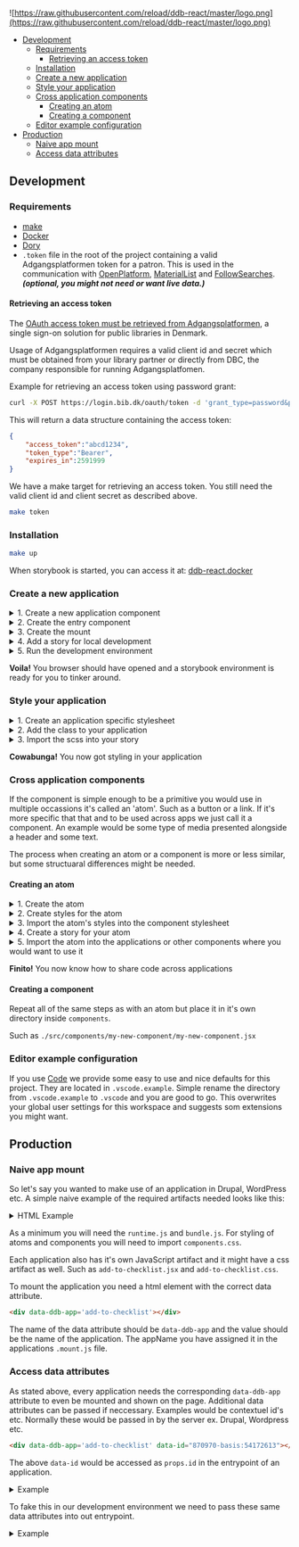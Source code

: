 ![https://raw.githubusercontent.com/reload/ddb-react/master/logo.png](https://raw.githubusercontent.com/reload/ddb-react/master/logo.png)

<!-- START doctoc generated TOC please keep comment here to allow auto update -->
<!-- DON'T EDIT THIS SECTION, INSTEAD RE-RUN doctoc TO UPDATE -->


- [Development](#development)
  - [Requirements](#requirements)
    - [Retrieving an access token](#retrieving-an-access-token)
  - [Installation](#installation)
  - [Create a new application](#create-a-new-application)
  - [Style your application](#style-your-application)
  - [Cross application components](#cross-application-components)
    - [Creating an atom](#creating-an-atom)
    - [Creating a component](#creating-a-component)
  - [Editor example configuration](#editor-example-configuration)
- [Production](#production)
  - [Naive app mount](#naive-app-mount)
  - [Access data attributes](#access-data-attributes)

<!-- END doctoc generated TOC please keep comment here to allow auto update -->

## Development

### Requirements

* [make](https://www.gnu.org/software/make/)
* [Docker](https://www.docker.com/products/docker-desktop)
* [Dory](https://github.com/FreedomBen/dory)
* `.token` file in the root of the project containing a valid Adgangsplatformen token for a patron. This is used in the communication with [OpenPlatform](https://openplatform.dbc.dk/v3/), [MaterialList](https://github.com/reload/material-list) and [FollowSearches](https://github.com/reload/follow-searches). ___(optional, you might not need or want live data.)___

#### Retrieving an access token

The [OAuth access token must be retrieved from Adgangsplatformen](https://github.com/DBCDK/hejmdal/blob/master/docs/oauth2.md), a single sign-on solution for public libraries in Denmark. 

Usage of Adgangsplatformen requires a valid client id and secret which must be
obtained from your library partner or directly from DBC, the company responsible
for running Adgangsplatfomen.

Example for retrieving an access token using password grant:

```bash
curl -X POST https://login.bib.dk/oauth/token -d 'grant_type=password&password=[patron-password]&username=[patron-username]&agency=[patron-library-agency-id]&client_id=[client-id]&client_secret=[client-secret]'
```

This will return a data structure containing the access token:

```json
{
    "access_token":"abcd1234",
    "token_type":"Bearer",
    "expires_in":2591999
}
```

We have a make target for retrieving an access token.
You still need the valid client id and client secret as described above.

```bash
make token
```

### Installation

```bash
make up
```

When storybook is started, you can access it at: [ddb-react.docker](http://ddb-react.docker)

### Create a new application

<details>
  <summary>1. Create a new application component</summary>

```javascript
// ./src/apps/my-new-application/my-new-application.jsx
import React from "react";
import PropTypes from "prop-types";

export function MyNewApplication({ text }) {
  return (
      <h2>{text}</h2>
  );
}

MyNewApplication.defaultProps = {
  text: "The fastest man alive!"
};

MyNewApplication.propTypes = {
  text: PropTypes.string
};

export default MyNewApplication;
```

</details>

<details>
  <summary>2. Create the entry component</summary>

```javascript
// ./src/apps/my-new-application/my-new-application.entry.jsx
import React from "react";
import PropTypes from "prop-types";
import MyNewApplication from "./my-new-application";

// The props of an entry is all of the data attributes that were
// set on the DOM element. See the section on "Naive app mount." for
// an example.
export function MyNewApplicationEntry(props) {
  return <MyNewApplication text='Might be from a server?' />;
}

export default MyNewApplicationEntry;
```
</details>

<details>
  <summary>3. Create the mount</summary>

```javascript
// ./src/apps/my-new-application/my-new-application.mount.js
import mount from "../../core/mount";
import MyNewApplication from "./my-new-application.entry";

mount({ appName: "my-new-application", app: MyNewApplication });
```
</details>

<details>
  <summary>4. Add a story for local development</summary>

```javascript
// ./src/apps/my-new-application/my-new-application.dev.jsx
import React from "react";
import MyNewApplicationEntry from "./my-new-application.entry";
import MyNewApplication from "./my-new-application";

export default { title: "Apps|My new application" };

export function Entry() {
  // Testing the version that will be shipped.
  return <MyNewApplicationEntry />;
}

export function WithoutData() {
  // Play around with the application itself without server side data.
  return <MyNewApplication />;
}

```
</details>

<details>
  <summary>5. Run the development environment</summary>

```bash
  yarn dev
```
</details>

__Voila!__ You browser should have opened and a storybook environment is ready for you to tinker around.

### Style your application

<details>
  <summary>1. Create an application specific stylesheet</summary>

```scss
// ./src/apps/my-new-application/my-new-application.scss
.ddb-warm {
  color: maroon;
}
```
</details>

<details>
  <summary>2. Add the class to your application</summary>

```javascript
// ./src/apps/my-new-application/my-new-application.jsx
import React from "react";
import PropTypes from "prop-types";

export function MyNewApplication({ text }) {
  return (
      <h2 className='warm'>{text}</h2>
  );
}

MyNewApplication.defaultProps = {
  text: "The fastest man alive!"
};

MyNewApplication.propTypes = {
  text: PropTypes.string
};

export default MyNewApplication;
```
</details>

<details>
  <summary>3. Import the scss into your story</summary>

```javascript
// ./src/apps/my-new-application/my-new-application.dev.jsx
import React from "react";
import MyNewApplicationEntry from "./my-new-application.entry";
import MyNewApplication from "./my-new-application";

import './my-new-application.scss';

export default { title: "Apps|My new application" };

export function Entry() {
  // Testing the version that will be shipped.
  return <MyNewApplicationEntry />;
}

export function WithoutData() {
  // Play around with the application itself without server side data.
  return <MyNewApplication />;
}
```
</details>

__Cowabunga!__ You now got styling in your application

### Cross application components

If the component is simple enough to be a primitive you would use in multiple occassions it's called an 'atom'. Such as a button or a link.
If it's more specific that that and to be used across apps we just call it
a component. An example would be some type of media presented alongside a header and some text.

The process when creating an atom or a component is more or less similar, but some structuaral differences might be needed.

#### Creating an atom

<details>
  <summary>1. Create the atom</summary>

```javascript
// ./src/components/atoms/my-new-atom/my-new-atom.jsx
import React from "react";
import PropTypes from 'prop-types';

/**
 * A simple button.
 *
 * @export
 * @param {object} props
 * @returns {ReactNode}
 */
export function MyNewAtom({ className, children }) {
  return <button className={`btn ${className}`}>{children}</button>;
}

MyNewAtom.propTypes = {
  className: PropTypes.string,
  children: PropTypes.node.isRequired
}

MyNewAtom.defaultProps = {
  className: ""
}

export default MyNewAtom;
```
</details>

<details>
  <summary>2. Create styles for the atom</summary>

```scss
// ./src/components/atoms/my-new-atom/my-new-atom.scss
.ddb-btn {
    color: blue;
}
```
</details>

<details>
  <summary>3. Import the atom's styles into the component stylesheet</summary>

```scss
// ./src/components/components.scss
@import 'atoms/button/button.scss';
@import 'atoms/my-new-atom/my-new-atom.scss';
```
</details>

<details>
  <summary>4. Create a story for your atom</summary>

```javascript
// ./src/components/atoms/my-new-atom/my-new-atom.dev.jsx
import React from "react";
import MyNewAtom from "./my-new-atom";

export default { title: "Atoms|My new atom" };

export function WithText() {
  return <MyNewAtom>Cick me!</MyNewAtom>;
}
```
</details>

<details>
  <summary>5. Import the atom into the applications or other components where you would want to use it</summary>

```javascript
// ./src/apps/my-new-application/my-new-application.jsx
import React, {Fragment} from "react";
import PropTypes from "prop-types";

import MyNewAtom from "../../components/atom/my-new-atom/my-new-atom"

export function MyNewApplication({ text }) {
  return (
      <Fragment>
        <h2 className='warm'>{text}</h2>
        <MyNewAtom className='additional-class' />
      </Fragment>
  );
}

MyNewApplication.defaultProps = {
  text: "The fastest man alive!"
};

MyNewApplication.propTypes = {
  text: PropTypes.string
};

export default MyNewApplication;
```
</details>

__Finito!__ You now know how to share code across applications

#### Creating a component

Repeat all of the same steps as with an atom but place it in it's own directory inside `components`.

Such as `./src/components/my-new-component/my-new-component.jsx`

### Editor example configuration

If you use [Code](https://github.com/microsoft/vscode) we provide some easy to use and nice defaults for this project.
They are located in `.vscode.example`. Simple rename the directory from `.vscode.example` to `.vscode` and you are good to go.
This overwrites your global user settings for this workspace and suggests som extensions you might want.

## Production

### Naive app mount

So let's say you wanted to make use of an application in Drupal, WordPress etc.
A simple naive example of the required artifacts needed looks like this:

<details>
  <summary>HTML Example</summary>

```html
<!DOCTYPE html>
<html lang="en">
<head>
    <meta charset="UTF-8">
    <meta name="viewport" content="width=device-width, initial-scale=1.0">
    <meta http-equiv="X-UA-Compatible" content="ie=edge">
    <title>Naive mount</title>
    <link rel="stylesheet" href="/dist/components.css">
    <link rel="stylesheet" href="/dist/add-to-checklist.css">
</head>
<body>
    <b>Here be dragons!</b>
    <div data-ddb-app='add-to-checklist' data-whatever-value="Chromatic dragon"></div>
    <div data-ddb-app='add-to-checklist'></div>
    <script src="/dist/runtime.js"></script>
    <script src="/dist/bundle.js"></script>
    <script src="/dist/add-to-checklist.js"></script>
</body>
</html>
```
</details>

As a minimum you will need the `runtime.js` and `bundle.js`.
For styling of atoms and components you will need to import `components.css`.

Each application also has it's own JavaScript artifact and it might have a css artifact as well. Such as `add-to-checklist.jsx` and `add-to-checklist.css`.

To mount the application you need a html element with the correct data attribute.

```html
<div data-ddb-app='add-to-checklist'></div>
```

The name of the data attribute should be `data-ddb-app` and the value should be the name of the application. The appName you have assigned it in the applications `.mount.js` file.


### Access data attributes

As stated above, every application needs the corresponding `data-ddb-app` attribute to even be mounted and shown on the page.
Additional data attributes can be passed if neccessary. Examples would be contextuel id's etc.
Normally these would be passed in by the server ex. Drupal, Wordpress etc.

```html
<div data-ddb-app='add-to-checklist' data-id="870970-basis:54172613"></div>
```

The above `data-id` would be accessed as `props.id` in the entrypoint of an application.

<details>
  <summary>Example</summary>

```javascript
// ./src/apps/my-new-application/my-new-application.entry.jsx
import React from "react";
import PropTypes from "prop-types";
import MyNewApplication from './my-new-application.jsx';

export function MyNewApplicationEntry({ id }) {
  return (
    <MyNewApplication
      // 870970-basis:54172613
      id={id}
    />
}

export default MyNewApplicationEntry;
```
</details>

To fake this in our development environment we need to pass these same data attributes into
out entrypoint.

<details>
  <summary>Example</summary>

```javascript
// ./src/apps/my-new-application/my-new-application.dev.jsx
import React from "react";
import MyNewApplicationEntry from "./my-new-application.entry";
import MyNewApplication from "./my-new-application";

export default { title: "Apps|My new application" };

export function Entry() {
  // Testing the version that will be shipped.
  return <MyNewApplicationEntry id="870970-basis:54172613" />;
}

export function WithoutData() {
  // Play around with the application itself without server side data.
  return <MyNewApplication />;
}

```
</details>

